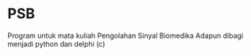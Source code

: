 # PSB

Program untuk mata kuliah Pengolahan Sinyal Biomedika 
Adapun dibagi menjadi python dan delphi (c)
